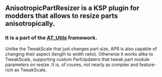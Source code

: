 ## AnisotropicPartResizer is a KSP plugin for modders that allows to resize parts anisotropically.
### It is a part of the [AT_Utils](https://github.com/allista/AT_Utils) framework.

Unlike the TweakScale that just changes part size, APR is also capable of changing their aspect (length to width ratio). Otherwise it works alike to TweakScale, supporting custom PartUpdaters that tweak part module parameters on resize. It is, of coures, not nearly as complex and feature-rich as TweakScale.
